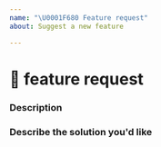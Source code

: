 ```yaml
---
name: "\U0001F680 Feature request"
about: Suggest a new feature

---
```


<!--

For a swift development process, please check open and closed issues before submitting new ones.

-->

# 🚀 feature request

### Description

<!-- ✍️ A clear and concise description of the problem or missing capability...  -->




### Describe the solution you'd like

<!-- ✍️ If you have a solution in mind, please describe it.  -->
